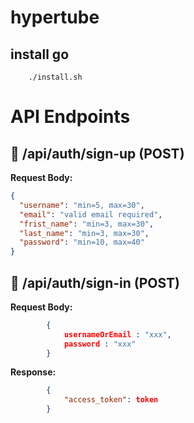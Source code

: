 # hypertube



## install go
```
    ./install.sh
```



# API Endpoints

## 🔐 /api/auth/sign-up (POST)

**Request Body:**

```json
{
  "username": "min=5, max=30",
  "email": "valid email required",
  "frist_name": "min=3, max=30",
  "last_name": "min=3, max=30",
  "password": "min=10, max=40"
}
```


## 🔐 /api/auth/sign-in (POST)

**Request Body:**
```json
        {
            usernameOrEmail : "xxx",          
            password : "xxx"
        }
```
**Response:**
```json
        {
            "access_token": token
        }
```
